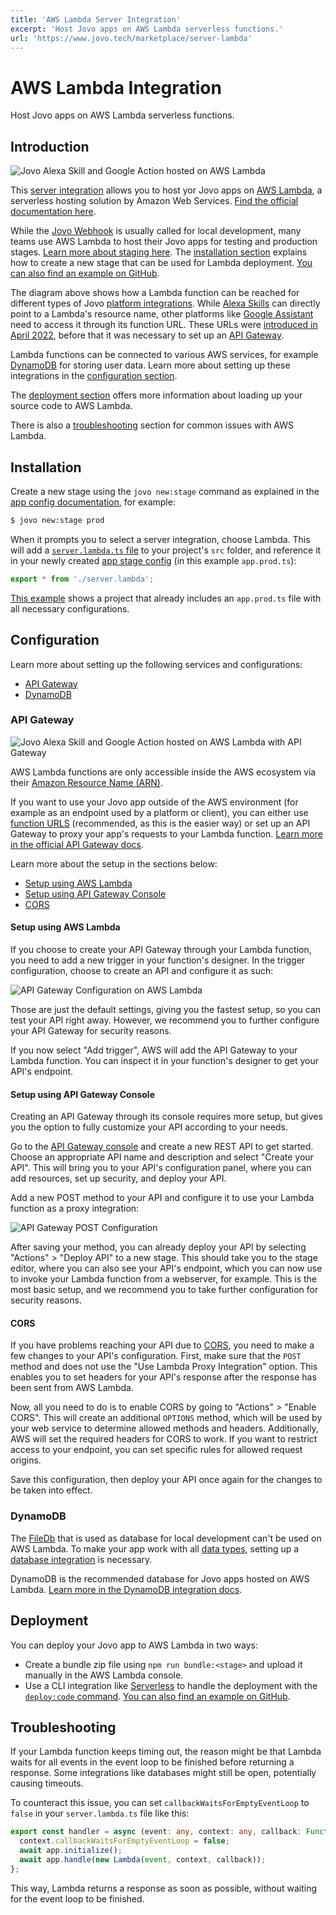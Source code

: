 ```yaml
---
title: 'AWS Lambda Server Integration'
excerpt: 'Host Jovo apps on AWS Lambda serverless functions.'
url: 'https://www.jovo.tech/marketplace/server-lambda'
---
```


# AWS Lambda Integration

Host Jovo apps on AWS Lambda serverless functions.

## Introduction

![Jovo Alexa Skill and Google Action hosted on AWS Lambda](./img/jovo-diagram-lambda.png)

This [server integration](https://www.jovo.tech/docs/server) allows you to host yor Jovo apps on [AWS Lambda](https://aws.amazon.com/lambda/), a serverless hosting solution by Amazon Web Services. [Find the official documentation here](http://docs.aws.amazon.com/lambda/latest/dg/welcome.html).

While the [Jovo Webhook](https://www.jovo.tech/docs/webhook) is usually called for local development, many teams use AWS Lambda to host their Jovo apps for testing and production stages. [Learn more about staging here](https://www.jovo.tech/docs/staging). The [installation section](#installation) explains how to create a new stage that can be used for Lambda deployment. [You can also find an example on GitHub](https://github.com/jovotech/jovo-sample-alexa-googleassistant-lambda).

The diagram above shows how a Lambda function can be reached for different types of Jovo [platform integrations](https://www.jovo.tech/docs/platforms). While [Alexa Skills](https://www.jovo.tech/marketplace/platform-alexa) can directly point to a Lambda's resource name, other platforms like [Google Assistant](https://www.jovo.tech/marketplace/platform-googleassistant) need to access it through its function URL. These URLs were [introduced in April 2022](https://aws.amazon.com/de/blogs/aws/announcing-aws-lambda-function-urls-built-in-https-endpoints-for-single-function-microservices/), before that it was necessary to set up an [API Gateway](#api-gateway).

Lambda functions can be connected to various AWS services, for example [DynamoDB](#dynamodb) for storing user data. Learn more about setting up these integrations in the [configuration section](#configuration).

The [deployment section](#deployment) offers more information about loading up your source code to AWS Lambda.

There is also a [troubleshooting](#troubleshooting) section for common issues with AWS Lambda.

## Installation

Create a new stage using the `jovo new:stage` command as explained in the [app config documentation](https://www.jovo.tech/docs/app-config#staging), for example:

```sh
$ jovo new:stage prod
```

When it prompts you to select a server integration, choose Lambda. This will add a [`server.lambda.ts` file](https://github.com/jovotech/jovo-framework/blob/v4/latest/integrations/server-lambda/boilerplate/server.lambda.ts) to your project's `src` folder, and reference it in your newly created [app stage config](https://www.jovo.tech/docs/app-config#staging) (in this example `app.prod.ts`):

```typescript
export * from './server.lambda';
```

[This example](https://github.com/jovotech/jovo-sample-alexa-googleassistant-lambda) shows a project that already includes an `app.prod.ts` file with all necessary configurations.

## Configuration

Learn more about setting up the following services and configurations:

- [API Gateway](#api-gateway)
- [DynamoDB](#dynamodb)

### API Gateway

![Jovo Alexa Skill and Google Action hosted on AWS Lambda with API Gateway](./img/jovo-diagram-lambda-api-gateway.png)

AWS Lambda functions are only accessible inside the AWS ecosystem via their [Amazon Resource Name (ARN)](https://docs.aws.amazon.com/general/latest/gr/aws-arns-and-namespaces.html).

If you want to use your Jovo app outside of the AWS environment (for example as an endpoint used by a platform or client), you can either use [function URLS](https://aws.amazon.com/de/blogs/aws/announcing-aws-lambda-function-urls-built-in-https-endpoints-for-single-function-microservices/) (recommended, as this is the easier way) or set up an API Gateway to proxy your app's requests to your Lambda function. [Learn more in the official API Gateway docs](https://aws.amazon.com/api-gateway/).

Learn more about the setup in the sections below:

- [Setup using AWS Lambda](#setup-using-aws-lambda)
- [Setup using API Gateway Console](#setup-using-api-gateway-console)
- [CORS](#cors)

#### Setup using AWS Lambda

If you choose to create your API Gateway through your Lambda function, you need to add a new trigger in your function's designer. In the trigger configuration, choose to create an API and configure it as such:

![API Gateway Configuration on AWS Lambda](./img/jovo-aws-lambda-api-gateway-config.png)

Those are just the default settings, giving you the fastest setup, so you can test your API right away. However, we recommend you to further configure your API Gateway for security reasons.

If you now select "Add trigger", AWS will add the API Gateway to your Lambda function. You can inspect it in your function's designer to get your API's endpoint.

#### Setup using API Gateway Console

Creating an API Gateway through its console requires more setup, but gives you the option to fully customize your API according to your needs.

Go to the [API Gateway console](console.aws.amazon.com/apigateway) and create a new REST API to get started. Choose an appropriate API name and description and select "Create your API". This will bring you to your API's configuration panel, where you can add resources, set up security, and deploy your API.

Add a new POST method to your API and configure it to use your Lambda function as a proxy integration:

![API Gateway POST Configuration](./img/jovo-api-gateway-method-config.png)

After saving your method, you can already deploy your API by selecting "Actions" > "Deploy API" to a new stage. This should take you to the stage editor, where you can also see your API's endpoint, which you can now use to invoke your Lambda function from a webserver, for example. This is the most basic setup, and we recommend you to take further configuration for security reasons.

#### CORS

If you have problems reaching your API due to [CORS](https://developer.mozilla.org/en-US/docs/Web/HTTP/CORS), you need to make a few changes to your API's configuration. First, make sure that the `POST` method and does not use the "Use Lambda Proxy Integration" option. This enables you to set headers for your API's response after the response has been sent from AWS Lambda.

Now, all you need to do is to enable CORS by going to "Actions" > "Enable CORS". This will create an additional `OPTIONS` method, which will be used by your web service to determine allowed methods and headers. Additionally, AWS will set the required headers for CORS to work. If you want to restrict access to your endpoint, you can set specific rules for allowed request origins.

Save this configuration, then deploy your API once again for the changes to be taken into effect.

### DynamoDB

The [FileDb](https://www.jovo.tech/marketplace/db-filedb) that is used as database for local development can't be used on AWS Lambda. To make your app work with all [data types](https://www.jovo.tech/docs/data), setting up a [database integration](https://www.jovo.tech/docs/databases) is necessary.

DynamoDB is the recommended database for Jovo apps hosted on AWS Lambda. [Learn more in the DynamoDB integration docs](https://www.jovo.tech/marketplace/db-dynamodb).

## Deployment

You can deploy your Jovo app to AWS Lambda in two ways:

- Create a bundle zip file using `npm run bundle:<stage>` and upload it manually in the AWS Lambda console.
- Use a CLI integration like [Serverless](https://www.jovo.tech/marketplace/target-serverless) to handle the deployment with the [`deploy:code` command](https://www.jovo.tech/docs/deploy-command#deploy-code). [You can also find an example on GitHub](https://github.com/jovotech/jovo-sample-alexa-googleassistant-lambda).

## Troubleshooting

If your Lambda function keeps timing out, the reason might be that Lambda waits for all events in the event loop to be finished before returning a response. Some integrations like databases might still be open, potentially causing timeouts.

To counteract this issue, you can set `callbackWaitsForEmptyEventLoop` to `false` in your `server.lambda.ts` file like this:

```typescript
export const handler = async (event: any, context: any, callback: Function) => {
  context.callbackWaitsForEmptyEventLoop = false;
  await app.initialize();
  await app.handle(new Lambda(event, context, callback));
};
```

This way, Lambda returns a response as soon as possible, without waiting for the event loop to be finished.
